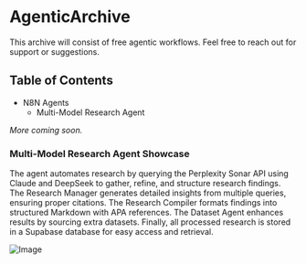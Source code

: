 ﻿# AgenticArchive
This archive will consist of free agentic workflows. Feel free to reach out for support or suggestions.

## Table of Contents
- N8N Agents
  - Multi-Model Research Agent

*More coming soon.*

### Multi-Model Research Agent Showcase
The agent automates research by querying the Perplexity Sonar API using Claude and DeepSeek to gather, refine, and structure research findings. The Research Manager generates detailed insights from multiple queries, ensuring proper citations. The Research Compiler formats findings into structured Markdown with APA references. The Dataset Agent enhances results by sourcing extra datasets. Finally, all processed research is stored in a Supabase database for easy access and retrieval.

![Image](https://github.com/user-attachments/assets/1290d172-61f9-474e-8ca9-ab4217e5b615)
